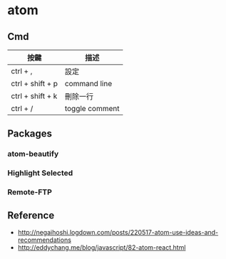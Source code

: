 # atom

## Cmd
|按鍵              |描述             |
|----------------- | -------------- |
| ctrl + ,         | 設定           |
| ctrl + shift + p | command line   |
| ctrl + shift + k | 刪除一行        |
| ctrl + /         | toggle comment |

## Packages
### atom-beautify
### Highlight Selected
### Remote-FTP

## Reference
* http://negaihoshi.logdown.com/posts/220517-atom-use-ideas-and-recommendations
* http://eddychang.me/blog/javascript/82-atom-react.html

